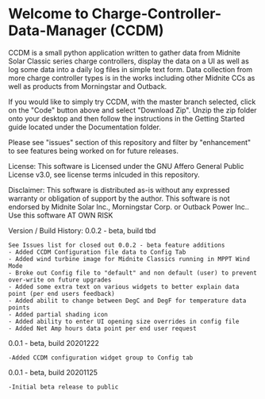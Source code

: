 # Welcome to Charge-Controller-Data-Manager (CCDM)

CCDM is a small python application written to gather data from Midnite Solar Classic series charge controllers, display the data on a UI as well as log some 
data into a daily log files in simple text form.
Data collection from more charge controller types is in the works including other Midnite CCs as well as products from Morningstar and Outback.

If you would like to simply try CCDM, with the master branch selected, click on the "Code" button above and select "Download Zip".
Unzip the zip folder onto your desktop and then follow the instructions in the Getting Started guide located under the Documentation folder.

Please see "issues" section of this repository and filter by "enhancement" to see features being worked on for future releases.

License:
This software is Licensed under the GNU Affero General Public License v3.0, see license terms inlcuded in this repository.

Disclaimer:
This software is distributed as-is without any expressed warranty or obligation of support by the author.
This software is not endorsed by Midnite Solar Inc., Morningstar Corp. or Outback Power Inc..
Use this software AT OWN RISK



Version / Build History:
0.0.2 - beta, build tbd

	See Issues list for closed out 0.0.2 - beta feature additions 
	- Added CCDM Configuration file data to Config Tab
	- Added wind turbine image for Midnite Classics running in MPPT Wind Mode
	- Broke out Config file to "default" and non default (user) to prevent over-write on future upgrades
	- Added some extra text on various widgets to better explain data point (per end users feedback)
	- Added abilit to change between DegC and DegF for temperature data points
	- Added partial shading icon
	- Added ability to enter UI opening size overrides in config file
	- Added Net Amp hours data point per end user request	

0.0.1 - beta, build 20201222

 	-Added CCDM configuration widget group to Config tab 
  
0.0.1 - beta, build 20201125

 	-Initial beta release to public



